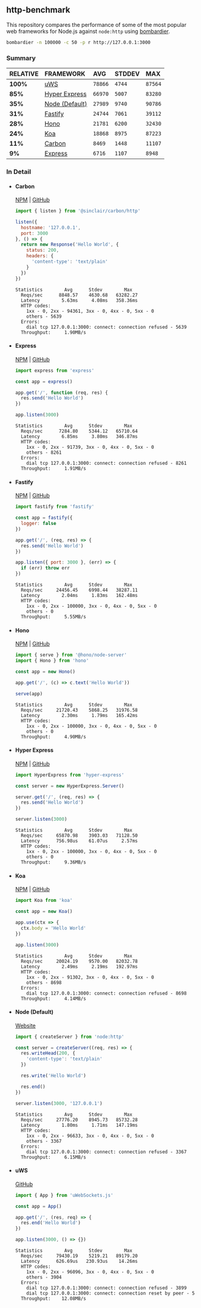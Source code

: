 ## http-benchmark

This repository compares the performance of some of the most popular web frameworks for Node.js against `node:http` using [bombardier](https://github.com/codesenberg/bombardier).

```bash
bombardier -n 100000 -c 50 -p r http://127.0.0.1:3000
```

### Summary

| RELATIVE | FRAMEWORK | AVG | STDDEV | MAX |
| :--- | :--- | :--- | :--- | :--- |
| **100%** | [uWS](#uws) | `78866` | `4744` | `87564` |
| **85%** | [Hyper Express](#hyper-express) | `66970` | `5007` | `83280` |
| **35%** | [Node (Default)](#node-default) | `27989` | `9740` | `90786` |
| **31%** | [Fastify](#fastify) | `24744` | `7061` | `39112` |
| **28%** | [Hono](#hono) | `21781` | `6200` | `32430` |
| **24%** | [Koa](#koa) | `18868` | `8975` | `87223` |
| **11%** | [Carbon](#carbon) | `8469` | `1448` | `11107` |
| **9%** | [Express](#express) | `6716` | `1107` | `8948` |


### In Detail

- #### Carbon
  [NPM](https://npmjs.com/@sinclair/carbon) | [GitHub](https://github.com/sinclairzx81/carbon)
  ```js
  import { listen } from '@sinclair/carbon/http'

  listen({
    hostname: '127.0.0.1',
    port: 3000
  }, () => {
    return new Response('Hello World', {
      status: 200,
      headers: {
        'content-type': 'text/plain'
      }
    })
  })
  ```

  ```
  Statistics        Avg      Stdev        Max
    Reqs/sec      8848.57    4630.68   63282.27
    Latency        5.63ms     4.08ms   358.36ms
    HTTP codes:
      1xx - 0, 2xx - 94361, 3xx - 0, 4xx - 0, 5xx - 0
      others - 5639
    Errors:
      dial tcp 127.0.0.1:3000: connect: connection refused - 5639
    Throughput:     1.90MB/s
  ```

- #### Express
  [NPM](https://npmjs.com/express) | [GitHub](https://github.com/expressjs/express)
  ```js
  import express from 'express'

  const app = express()

  app.get('/', function (req, res) {
    res.send('Hello World')
  })

  app.listen(3000)
  ```

  ```
  Statistics        Avg      Stdev        Max
    Reqs/sec      7284.80    5344.12   65710.64
    Latency        6.85ms     3.80ms   346.87ms
    HTTP codes:
      1xx - 0, 2xx - 91739, 3xx - 0, 4xx - 0, 5xx - 0
      others - 8261
    Errors:
      dial tcp 127.0.0.1:3000: connect: connection refused - 8261
    Throughput:     1.91MB/s
  ```

- #### Fastify
  [NPM](https://npmjs.com/fastify) | [GitHub](https://github.com/fastify/fastify)
  ```js
  import fastify from 'fastify'

  const app = fastify({
    logger: false
  })

  app.get('/', (req, res) => {
    res.send('Hello World')
  })

  app.listen({ port: 3000 }, (err) => {
    if (err) throw err
  })
  ```

  ```
  Statistics        Avg      Stdev        Max
    Reqs/sec     24456.45    6998.44   38287.11
    Latency        2.04ms     1.83ms   162.48ms
    HTTP codes:
      1xx - 0, 2xx - 100000, 3xx - 0, 4xx - 0, 5xx - 0
      others - 0
    Throughput:     5.55MB/s
  ```

- #### Hono
  [NPM](https://npmjs.com/hono) | [GitHub](https://github.com/honojs/hono)
  ```js
  import { serve } from '@hono/node-server'
  import { Hono } from 'hono'

  const app = new Hono()

  app.get('/', (c) => c.text('Hello World'))

  serve(app)
  ```

  ```
  Statistics        Avg      Stdev        Max
    Reqs/sec     21720.43    5868.25   31976.58
    Latency        2.30ms     1.79ms   165.42ms
    HTTP codes:
      1xx - 0, 2xx - 100000, 3xx - 0, 4xx - 0, 5xx - 0
      others - 0
    Throughput:     4.90MB/s
  ```

- #### Hyper Express
  [NPM](https://npmjs.com/hyper-express) | [GitHub](https://github.com/kartikk221/hyper-express)
  ```js
  import HyperExpress from 'hyper-express'

  const server = new HyperExpress.Server()

  server.get('/', (req, res) => {
    res.send('Hello World')
  })

  server.listen(3000)
  ```

  ```
  Statistics        Avg      Stdev        Max
    Reqs/sec     65870.98    3903.03   71128.50
    Latency      756.98us    61.07us     2.57ms
    HTTP codes:
      1xx - 0, 2xx - 100000, 3xx - 0, 4xx - 0, 5xx - 0
      others - 0
    Throughput:     9.36MB/s
  ```

- #### Koa
  [NPM](https://npmjs.com/koa) | [GitHub](https://github.com/koajs/koa)
  ```js
  import Koa from 'koa'

  const app = new Koa()

  app.use(ctx => {
    ctx.body = 'Hello World'
  })

  app.listen(3000)
  ```

  ```
  Statistics        Avg      Stdev        Max
    Reqs/sec     20024.19    9570.00   82032.78
    Latency        2.49ms     2.19ms   192.97ms
    HTTP codes:
      1xx - 0, 2xx - 91302, 3xx - 0, 4xx - 0, 5xx - 0
      others - 8698
    Errors:
      dial tcp 127.0.0.1:3000: connect: connection refused - 8698
    Throughput:     4.14MB/s
  ```

- #### Node (Default)
  [Website](https://nodejs.org/api/http.html)
  ```js
  import { createServer } from 'node:http'

  const server = createServer((req, res) => {
    res.writeHead(200, {
      'content-type': 'text/plain'
    })

    res.write('Hello World')

    res.end()
  })

  server.listen(3000, '127.0.0.1')
  ```

  ```
  Statistics        Avg      Stdev        Max
    Reqs/sec     27776.20    8945.73   85732.28
    Latency        1.80ms     1.71ms   147.19ms
    HTTP codes:
      1xx - 0, 2xx - 96633, 3xx - 0, 4xx - 0, 5xx - 0
      others - 3367
    Errors:
      dial tcp 127.0.0.1:3000: connect: connection refused - 3367
    Throughput:     6.15MB/s
  ```

- #### uWS
  [GitHub](https://github.com/uNetworking/uWebSockets.js)
  ```js
  import { App } from 'uWebSockets.js'

  const app = App()

  app.get('/', (res, req) => {
    res.end('Hello World')
  })

  app.listen(3000, () => {})
  ```

  ```
  Statistics        Avg      Stdev        Max
    Reqs/sec     79430.19    5219.21   89179.20
    Latency      626.69us   230.93us    14.26ms
    HTTP codes:
      1xx - 0, 2xx - 96096, 3xx - 0, 4xx - 0, 5xx - 0
      others - 3904
    Errors:
      dial tcp 127.0.0.1:3000: connect: connection refused - 3899
      dial tcp 127.0.0.1:3000: connect: connection reset by peer - 5
    Throughput:    12.08MB/s
  ```


